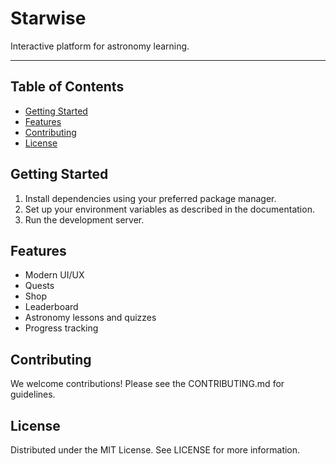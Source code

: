 # Starwise

Interactive platform for astronomy learning.

---

## Table of Contents

- [Getting Started](#getting-started)
- [Features](#features)
- [Contributing](#contributing)
- [License](#license)

## Getting Started

1. Install dependencies using your preferred package manager.
2. Set up your environment variables as described in the documentation.
3. Run the development server.

## Features
- Modern UI/UX
- Quests
- Shop
- Leaderboard
- Astronomy lessons and quizzes
- Progress tracking

## Contributing
We welcome contributions! Please see the CONTRIBUTING.md for guidelines.

## License
Distributed under the MIT License. See LICENSE for more information.
